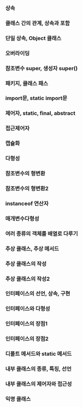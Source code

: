 ### 상속



### 클래스 간의 관계, 상속과 포함



### 단일 상속, Object 클래스



### 오버라이딩



### 참조변수 super, 생성자 super()



### 패키지, 클래스 패스



### import문, static import문


### 제어자, static, final, abstract



### 접근제어자



### 캡슐화





### 다형성



### 참조변수의 형변환




### 참조변수의 형변환2




### instanceof 연산자





### 매개변수다형성




### 여러 종류의 객체를 배열로 다루기





### 추상 클래스, 추상 메서드




### 추상 클래스의 작성




### 추상 클래스의 작성2






### 인터페이스의 선언, 상속, 구현





### 인터페이스와 다형성





### 인터페이스의 장점1





### 인터페이스의 장점2





### 디폴트 메서드와 static 메서드





### 내부 클래스의 종류, 특징, 선언





### 내부 클래스의 제어자와 접근성







### 익명 클래스












